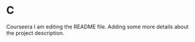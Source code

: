 # C
Courseera 
I am editing the README file. Adding some more details about the project description.
